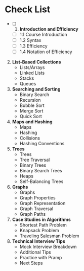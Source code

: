 # Check List

- [ ]  1.  **Introduction and Efficiency**
    - [ ] 1.1  Course Introduction
    - [ ] 1.2  Syntax
    - [ ] 1.3 Efficiency
    - [ ] 1.4 Notation of Efficiency
2.  **List-Based Collections**
    -   Lists/Arrays
    -   Linked Lists
    -   Stacks
    -   Queues
3.  **Searching and Sorting**
    -   Binary Search
    -   Recursion
    -   Bubble Sort
    -   Merge Sort
    -   Quick Sort
4.  **Maps and Hashing**
    -   Maps
    -   Hashing
    -   Collisions
    -   Hashing Conventions
5.  **Trees**
    -   Trees
    -   Tree Traversal
    -   Binary Trees
    -   Binary Search Trees
    -   Heaps
    -   Self-Balancing Trees
6.  **Graphs**
    -   Graphs
    -   Graph Properties
    -   Graph Representation
    -   Graph Traversal
    -   Graph Paths
7.  **Case Studies in Algorithms**
    -   Shortest Path Problem
    -   Knapsack Problem
    -   Traveling Salesman Problem
8.  **Technical Interview Tips**
    -   Mock Interview Breakdown
    -   Additional Tips
    -   Practice with Pramp
    -   Next Steps
